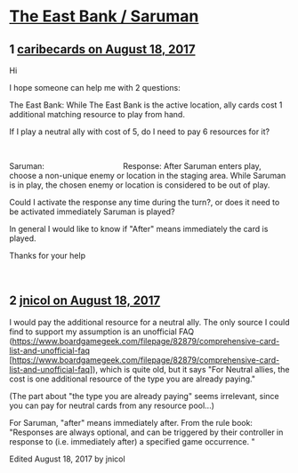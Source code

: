 # [The East Bank / Saruman](https://community.fantasyflightgames.com/topic/256518-the-east-bank-saruman/)

## 1 [caribecards on August 18, 2017](https://community.fantasyflightgames.com/topic/256518-the-east-bank-saruman/?do=findComment&comment=2933277)

Hi

I hope someone can help me with 2 questions:

The East Bank:
While The East Bank is the active location, ally cards cost 1 additional matching resource to play from hand. 

If I play a neutral ally with cost of 5, do I need to pay 6 resources for it?

 

Saruman:                                    Response: After Saruman enters play, choose a non-unique enemy or location in the staging area. While Saruman is in play, the chosen enemy or location is considered to be out of play.

Could I activate the response any time during the turn?, or does it need to be activated immediately Saruman is played?

In general I would like to know if "After" means immediately the card is played.

Thanks for your help

 

## 2 [jnicol on August 18, 2017](https://community.fantasyflightgames.com/topic/256518-the-east-bank-saruman/?do=findComment&comment=2933385)

I would pay the additional resource for a neutral ally. The only source I could find to support my assumption is an unofficial FAQ (https://www.boardgamegeek.com/filepage/82879/comprehensive-card-list-and-unofficial-faq [https://www.boardgamegeek.com/filepage/82879/comprehensive-card-list-and-unofficial-faq]), which is quite old, but it says "For Neutral allies, the cost is one additional resource of the type you are already paying."

(The part about "the type you are already paying" seems irrelevant, since you can pay for neutral cards from any resource pool...)

For Saruman, "after" means immediately after. From the rule book: "Responses are always optional, and can be triggered by their controller in response to (i.e. immediately after) a specified game occurrence. "

Edited August 18, 2017 by jnicol

